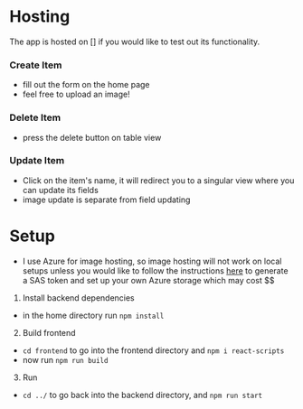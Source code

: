 # Hosting

The app is hosted on [] if you would like to test out its functionality.

### Create Item

- fill out the form on the home page
- feel free to upload an image!

### Delete Item

- press the delete button on table view

### Update Item

- Click on the item's name, it will redirect you to a singular view where you can update its fields
- image update is separate from field updating

# Setup

- I use Azure for image hosting, so image hosting will not work on local setups unless you would like to follow the instructions [here](https://docs.microsoft.com/en-us/azure/developer/javascript/tutorial/browser-file-upload-azure-storage-blob) to generate a SAS token and set up your own Azure storage which may cost $$

1. Install backend dependencies

- in the home directory run `npm install`

2. Build frontend

- `cd frontend` to go into the frontend directory and `npm i react-scripts`
- now run `npm run build`

3. Run

- `cd ../` to go back into the backend directory, and `npm run start`
